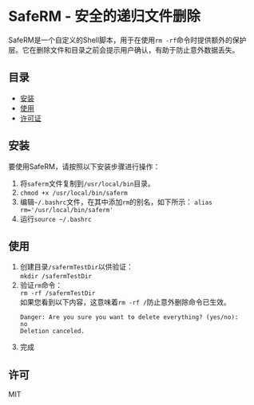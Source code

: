 # SafeRM - 安全的递归文件删除

SafeRM是一个自定义的Shell脚本，用于在使用`rm -rf`命令时提供额外的保护层。它在删除文件和目录之前会提示用户确认，有助于防止意外数据丢失。

## 目录

- [安装](#安装)
- [使用](#使用)
- [许可证](#许可证)

## 安装

要使用SafeRM，请按照以下安装步骤进行操作：

1. 将`saferm`文件复制到`/usr/local/bin`目录。
2. `chmod +x /usr/local/bin/saferm`
3. 编辑`~/.bashrc`文件，在其中添加`rm`的别名，如下所示：
   `alias rm='/usr/local/bin/saferm'`
4. 运行`source ~/.bashrc`

## 使用
1. 创建目录`/safermTestDir`以供验证：  
   `mkdir /safermTestDir`
2. 验证`rm`命令：  
   `rm -rf /safermTestDir`  
   如果您看到以下内容，这意味着`rm -rf /`防止意外删除命令已生效。
   ```shell
   Danger: Are you sure you want to delete everything? (yes/no): 
   no
   Deletion canceled.
   ```
3. 完成

## 许可
MIT
